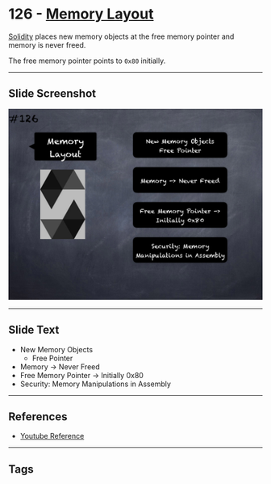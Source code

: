 # 126 - [Memory Layout](Memory%20Layout.md)
[Solidity](../2.%20Solidity%20101/Solidity.md) places new memory objects at the free memory pointer and memory is never freed. 

The free memory pointer points to `0x80` initially.

___
## Slide Screenshot
![126.png](../../images/3.Solidity%20201/126.png)
___
## Slide Text
- New Memory Objects
	- Free Pointer
- Memory -> Never Freed
- Free Memory Pointer -> Initially 0x80
- Security: Memory Manipulations in Assembly
___
## References
- [Youtube Reference](https://youtu.be/TqMIbouwePE?t=562)
___
## Tags